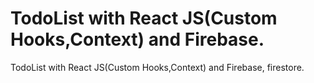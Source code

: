 # TodoList with React JS(Custom Hooks,Context) and Firebase.
 
 TodoList with React JS(Custom Hooks,Context) and Firebase, firestore.
 
 
